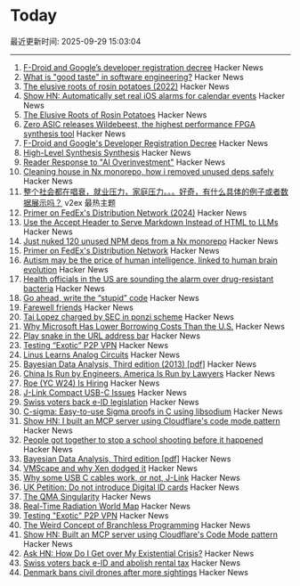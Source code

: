 # Today

最近更新时间: 2025-09-29 15:03:04

--- 
1. [F-Droid and Google’s developer registration decree](https://f-droid.org/2025/09/29/google-developer-registration-decree.html) Hacker News
2. [What is "good taste" in software engineering?](https://www.seangoedecke.com/taste/) Hacker News
3. [The elusive roots of rosin potatoes (2022)](https://bittersoutherner.com/feature/2022/the-elusive-roots-of-rosin-potatoes) Hacker News
4. [Show HN: Automatically set real iOS alarms for calendar events](https://apps.apple.com/us/app/reminders-alarms-beacon/id6752361800) Hacker News
5. [The Elusive Roots of Rosin Potatoes](https://bittersoutherner.com/feature/2022/the-elusive-roots-of-rosin-potatoes) Hacker News
6. [Zero ASIC releases Wildebeest, the highest performance FPGA synthesis tool](https://www.zeroasic.com/blog/wildebeest-launch) Hacker News
7. [F-Droid and Google's Developer Registration Decree](https://f-droid.org/2025/09/29/google-developer-registration-decree.html) Hacker News
8. [High-Level Synthesis Synthesis](https://stefanabikaram.com/writing/hls-synthesis/) Hacker News
9. [Reader Response to "AI Overinvestment"](https://www.mbi-deepdives.com/reader-response-to-ai-overinvestment/) Hacker News
10. [Cleaning house in Nx monorepo, how i removed unused deps safely](https://johnjames.blog/posts/cleaning-house-in-nx-monorepo-how-i-removed-120-unused-deps-safely) Hacker News
11. [整个社会都在唱衰，就业压力，家庭压力。。。好奇，有什么具体的例子或者数据展示吗？](https://www.v2ex.com/t/1162536) v2ex 最热主题
12. [Primer on FedEx's Distribution Network (2024)](https://ontheseams.substack.com/p/a-brief-primer-on-fedexs-distribution) Hacker News
13. [Use the Accept Header to Serve Markdown Instead of HTML to LLMs](https://www.skeptrune.com/posts/use-the-accept-header-to-serve-markdown-instead-of-html-to-llms/) Hacker News
14. [Just nuked 120 unused NPM deps from a Nx monorepo](https://johnjames.blog/posts/cleaning-house-in-nx-monorepo-how-i-removed-120-unused-deps-safely) Hacker News
15. [Primer on FedEx's Distribution Network](https://ontheseams.substack.com/p/a-brief-primer-on-fedexs-distribution) Hacker News
16. [Autism may be the price of human intelligence, linked to human brain evolution](https://academic.oup.com/mbe/article/42/9/msaf189/8245036?login=false) Hacker News
17. [Health officials in the US are sounding the alarm over drug-resistant bacteria](https://www.aljazeera.com/news/2025/9/24/what-are-nightmare-bacteria-and-why-are-infections-rising-in-the-us) Hacker News
18. [Go ahead, write the “stupid” code](https://spikepuppet.io/posts/write-the-stupid-code/) Hacker News
19. [Farewell friends](https://humbledollar.com/forum/farewell-friends/) Hacker News
20. [Tai Lopez charged by SEC in ponzi scheme](https://www.sec.gov/enforcement-litigation/litigation-releases/lr-26413) Hacker News
21. [Why Microsoft Has Lower Borrowing Costs Than the U.S.](https://www.wsj.com/finance/investing/why-microsoft-has-lower-borrowing-costs-than-the-u-s-de841633) Hacker News
22. [Play snake in the URL address bar](https://demian.ferrei.ro/snake/) Hacker News
23. [Testing “Exotic” P2P VPN](https://blog.nommy.moe/blog/exotic-mesh-vpn/) Hacker News
24. [Linus Learns Analog Circuits](https://github.com/torvalds/GuitarPedal) Hacker News
25. [Bayesian Data Analysis, Third edition (2013) [pdf]](https://sites.stat.columbia.edu/gelman/book/BDA3.pdf) Hacker News
26. [China Is Run by Engineers. America Is Run by Lawyers](https://freakonomics.com/podcast/china-is-run-by-engineers-america-is-run-by-lawyers/) Hacker News
27. [Roe (YC W24) Is Hiring](https://news.ycombinator.com/item?id=45407951) Hacker News
28. [J-Link Compact USB-C Issues](https://alvarop.com/2025/09/j-link-compact-usb-c-issues/) Hacker News
29. [Swiss voters back e-ID legislation](https://www.admin.ch/gov/en/start/documentation/votes/20250928/e-id-act.html) Hacker News
30. [C-sigma: Easy-to-use Sigma proofs in C using libsodium](https://github.com/jedisct1/c-sigma) Hacker News
31. [Show HN: I built an MCP server using Cloudflare's code mode pattern](https://github.com/jx-codes/codemode-mcp) Hacker News
32. [People got together to stop a school shooting before it happened](https://www.nytimes.com/2025/09/27/nyregion/mass-shooting-prevention.html) Hacker News
33. [Bayesian Data Analysis, Third edition [pdf]](https://sites.stat.columbia.edu/gelman/book/BDA3.pdf) Hacker News
34. [VMScape and why Xen dodged it](https://virtualize.sh/blog/vmscape-and-why-xen-dodged-it/) Hacker News
35. [Why some USB C cables work, or not, J-Link](https://alvarop.com/2025/09/j-link-compact-usb-c-issues/) Hacker News
36. [UK Petition: Do not introduce Digital ID cards](https://petition.parliament.uk/petitions/730194) Hacker News
37. [The QMA Singularity](https://scottaaronson.blog/?p=9183) Hacker News
38. [Real-Time Radiation World Map](https://www.gmcmap.com/) Hacker News
39. [Testing "Exotic" P2P VPN](https://blog.nommy.moe/blog/exotic-mesh-vpn/) Hacker News
40. [The Weird Concept of Branchless Programming](https://sanixdk.xyz/blogs/the-weird-concept-of-branchless-programming) Hacker News
41. [Show HN: Built an MCP server using Cloudflare's Code Mode pattern](https://github.com/jx-codes/codemode-mcp) Hacker News
42. [Ask HN: How Do I Get over My Existential Crisis?](https://news.ycombinator.com/item?id=45405977) Hacker News
43. [Swiss voters back e-ID and abolish rental tax](https://www.swissinfo.ch/eng/swiss-politics/swiss-voters-have-decided-on-electronic-id-and-abolishing-rental-tax/90057432) Hacker News
44. [Denmark bans civil drones after more sightings](https://www.dw.com/en/denmark-bans-civil-drones-after-more-sightings/a-74166973) Hacker News
